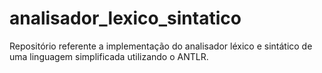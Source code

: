 # analisador_lexico_sintatico
Repositório referente a implementação do analisador léxico e sintático de uma linguagem simplificada utilizando o ANTLR.
